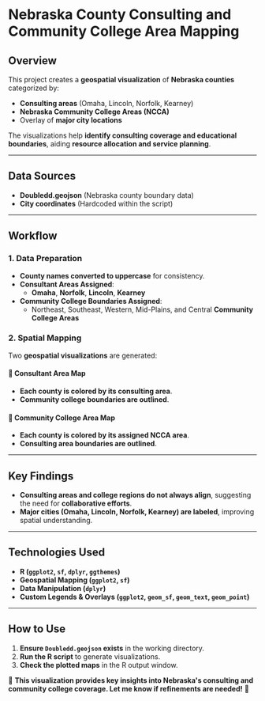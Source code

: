# Nebraska County Consulting and Community College Area Mapping

## Overview
This project creates a **geospatial visualization** of **Nebraska counties** categorized by:
- **Consulting areas** (Omaha, Lincoln, Norfolk, Kearney)
- **Nebraska Community College Areas (NCCA)**
- Overlay of **major city locations**

The visualizations help **identify consulting coverage and educational boundaries**, aiding **resource allocation and service planning**.

---

## Data Sources
- **Doubledd.geojson** (Nebraska county boundary data)
- **City coordinates** (Hardcoded within the script)

---

## Workflow

### 1. Data Preparation
- **County names converted to uppercase** for consistency.
- **Consultant Areas Assigned**:
  - **Omaha**, **Norfolk**, **Lincoln**, **Kearney**
- **Community College Boundaries Assigned**:
  - Northeast, Southeast, Western, Mid-Plains, and Central **Community College Areas**

### 2. Spatial Mapping
Two **geospatial visualizations** are generated:

#### 📌 **Consultant Area Map**
- **Each county is colored by its consulting area**.
- **Community college boundaries are outlined**.

#### 📌 **Community College Area Map**
- **Each county is colored by its assigned NCCA area**.
- **Consulting area boundaries are outlined**.

---

## Key Findings
- **Consulting areas and college regions do not always align**, suggesting the need for **collaborative efforts**.
- **Major cities (Omaha, Lincoln, Norfolk, Kearney) are labeled**, improving spatial understanding.

---

## Technologies Used
- **R (`ggplot2`, `sf`, `dplyr`, `ggthemes`)**
- **Geospatial Mapping (`ggplot2`, `sf`)**
- **Data Manipulation (`dplyr`)**
- **Custom Legends & Overlays (`ggplot2`, `geom_sf`, `geom_text`, `geom_point`)**

---

## How to Use
1. **Ensure `Doubledd.geojson` exists** in the working directory.
2. **Run the R script** to generate visualizations.
3. **Check the plotted maps** in the R output window.

🚀 **This visualization provides key insights into Nebraska's consulting and community college coverage. Let me know if refinements are needed!** 📍
